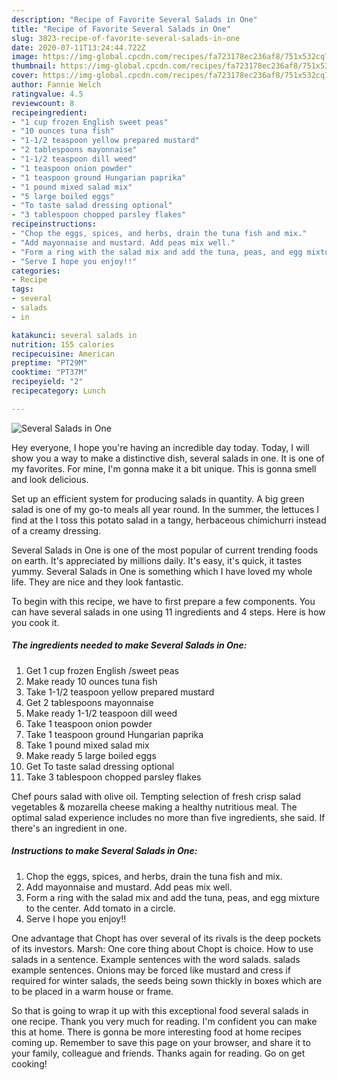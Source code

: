 ```yaml
---
description: "Recipe of Favorite Several Salads in One"
title: "Recipe of Favorite Several Salads in One"
slug: 3823-recipe-of-favorite-several-salads-in-one
date: 2020-07-11T13:24:44.722Z
image: https://img-global.cpcdn.com/recipes/fa723178ec236af8/751x532cq70/several-salads-in-one-recipe-main-photo.jpg
thumbnail: https://img-global.cpcdn.com/recipes/fa723178ec236af8/751x532cq70/several-salads-in-one-recipe-main-photo.jpg
cover: https://img-global.cpcdn.com/recipes/fa723178ec236af8/751x532cq70/several-salads-in-one-recipe-main-photo.jpg
author: Fannie Welch
ratingvalue: 4.5
reviewcount: 8
recipeingredient:
- "1 cup frozen English sweet peas"
- "10 ounces tuna fish"
- "1-1/2 teaspoon yellow prepared mustard"
- "2 tablespoons mayonnaise"
- "1-1/2 teaspoon dill weed"
- "1 teaspoon onion powder"
- "1 teaspoon ground Hungarian paprika"
- "1 pound mixed salad mix"
- "5 large boiled eggs"
- "To taste salad dressing optional"
- "3 tablespoon chopped parsley flakes"
recipeinstructions:
- "Chop the eggs, spices, and herbs, drain the tuna fish and mix."
- "Add mayonnaise and mustard. Add peas mix well."
- "Form a ring with the salad mix and add the tuna, peas, and egg mixture to the center. Add tomato in a circle."
- "Serve I hope you enjoy!!"
categories:
- Recipe
tags:
- several
- salads
- in

katakunci: several salads in 
nutrition: 155 calories
recipecuisine: American
preptime: "PT29M"
cooktime: "PT37M"
recipeyield: "2"
recipecategory: Lunch

---
```



![Several Salads in One](https://img-global.cpcdn.com/recipes/fa723178ec236af8/751x532cq70/several-salads-in-one-recipe-main-photo.jpg)

Hey everyone, I hope you're having an incredible day today. Today, I will show you a way to make a distinctive dish, several salads in one. It is one of my favorites. For mine, I'm gonna make it a bit unique. This is gonna smell and look delicious.

Set up an efficient system for producing salads in quantity. A big green salad is one of my go-to meals all year round. In the summer, the lettuces I find at the I toss this potato salad in a tangy, herbaceous chimichurri instead of a creamy dressing.

Several Salads in One is one of the most popular of current trending foods on earth. It's appreciated by millions daily. It's easy, it's quick, it tastes yummy. Several Salads in One is something which I have loved my whole life. They are nice and they look fantastic.


To begin with this recipe, we have to first prepare a few components. You can have several salads in one using 11 ingredients and 4 steps. Here is how you cook it.

<!--inarticleads1-->

##### The ingredients needed to make Several Salads in One:

1. Get 1 cup frozen English /sweet peas
1. Make ready 10 ounces tuna fish
1. Take 1-1/2 teaspoon yellow prepared mustard
1. Get 2 tablespoons mayonnaise
1. Make ready 1-1/2 teaspoon dill weed
1. Take 1 teaspoon onion powder
1. Take 1 teaspoon ground Hungarian paprika
1. Take 1 pound mixed salad mix
1. Make ready 5 large boiled eggs
1. Get To taste salad dressing optional
1. Take 3 tablespoon chopped parsley flakes


Chef pours salad with olive oil. Tempting selection of fresh crisp salad vegetables &amp; mozarella cheese making a healthy nutritious meal. The optimal salad experience includes no more than five ingredients, she said. If there&#39;s an ingredient in one. 

<!--inarticleads2-->

##### Instructions to make Several Salads in One:

1. Chop the eggs, spices, and herbs, drain the tuna fish and mix.
1. Add mayonnaise and mustard. Add peas mix well.
1. Form a ring with the salad mix and add the tuna, peas, and egg mixture to the center. Add tomato in a circle.
1. Serve I hope you enjoy!!


One advantage that Chopt has over several of its rivals is the deep pockets of its investors. Marsh: One core thing about Chopt is choice. How to use salads in a sentence. Example sentences with the word salads. salads example sentences. Onions may be forced like mustard and cress if required for winter salads, the seeds being sown thickly in boxes which are to be placed in a warm house or frame. 

So that is going to wrap it up with this exceptional food several salads in one recipe. Thank you very much for reading. I'm confident you can make this at home. There is gonna be more interesting food at home recipes coming up. Remember to save this page on your browser, and share it to your family, colleague and friends. Thanks again for reading. Go on get cooking!
